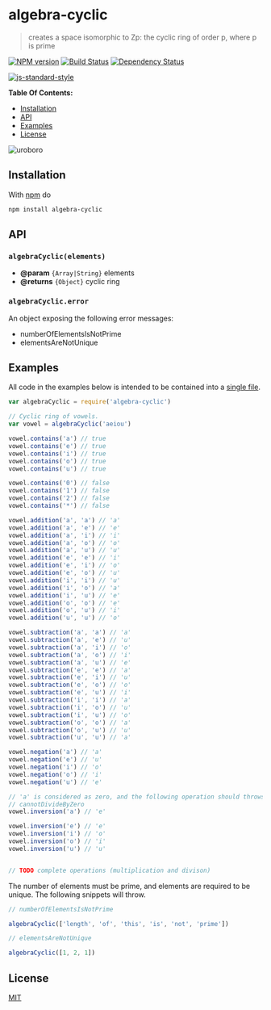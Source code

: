 # algebra-cyclic

> creates a space isomorphic to Zp: the cyclic ring of order p, where p is prime

[![NPM version](https://badge.fury.io/js/algebra-cyclic.svg)](http://badge.fury.io/js/algebra-cyclic) [![Build Status](https://travis-ci.org/fibo/algebra-cyclic.svg?branch=master)](https://travis-ci.org/fibo/algebra-cyclic?branch=master) [![Dependency Status](https://gemnasium.com/fibo/algebra-cyclic.svg)](https://gemnasium.com/fibo/algebra-cyclic)

[![js-standard-style](https://cdn.rawgit.com/feross/standard/master/badge.svg)](https://github.com/feross/standard)

**Table Of Contents:**

* [Installation](#installation)
* [API](#api)
* [Examples](#examples)
* [License](#license)

![uroboro][uroboro]

## Installation

With [npm](https://npmjs.org/) do

```bash
npm install algebra-cyclic
```

## API

### `algebraCyclic(elements)`

* **@param** `{Array|String}` elements
* **@returns** `{Object}` cyclic ring

### `algebraCyclic.error`

An object exposing the following error messages:

* numberOfElementsIsNotPrime
* elementsAreNotUnique

## Examples

All code in the examples below is intended to be contained into a [single file](https://github.com/fibo/algebra-cyclic/blob/master/test.js).

```javascript
var algebraCyclic = require('algebra-cyclic')

// Cyclic ring of vowels.
var vowel = algebraCyclic('aeiou')

vowel.contains('a') // true
vowel.contains('e') // true
vowel.contains('i') // true
vowel.contains('o') // true
vowel.contains('u') // true

vowel.contains('0') // false
vowel.contains('1') // false
vowel.contains('2') // false
vowel.contains('*') // false

vowel.addition('a', 'a') // 'a'
vowel.addition('a', 'e') // 'e'
vowel.addition('a', 'i') // 'i'
vowel.addition('a', 'o') // 'o'
vowel.addition('a', 'u') // 'u'
vowel.addition('e', 'e') // 'i'
vowel.addition('e', 'i') // 'o'
vowel.addition('e', 'o') // 'u'
vowel.addition('i', 'i') // 'u'
vowel.addition('i', 'o') // 'a'
vowel.addition('i', 'u') // 'e'
vowel.addition('o', 'o') // 'e'
vowel.addition('o', 'u') // 'i'
vowel.addition('u', 'u') // 'o'

vowel.subtraction('a', 'a') // 'a'
vowel.subtraction('a', 'e') // 'u'
vowel.subtraction('a', 'i') // 'o'
vowel.subtraction('a', 'o') // 'i'
vowel.subtraction('a', 'u') // 'e'
vowel.subtraction('e', 'e') // 'a'
vowel.subtraction('e', 'i') // 'u'
vowel.subtraction('e', 'o') // 'o'
vowel.subtraction('e', 'u') // 'i'
vowel.subtraction('i', 'i') // 'a'
vowel.subtraction('i', 'o') // 'u'
vowel.subtraction('i', 'u') // 'o'
vowel.subtraction('o', 'o') // 'a'
vowel.subtraction('o', 'u') // 'u'
vowel.subtraction('u', 'u') // 'a'

vowel.negation('a') // 'a'
vowel.negation('e') // 'u'
vowel.negation('i') // 'o'
vowel.negation('o') // 'i'
vowel.negation('u') // 'e'

// 'a' is considered as zero, and the following operation should throws
// cannotDivideByZero
vowel.inversion('a') // 'e'

vowel.inversion('e') // 'e'
vowel.inversion('i') // 'o'
vowel.inversion('o') // 'i'
vowel.inversion('u') // 'u'


// TODO complete operations (multiplication and divison)
```

The number of elements must be prime, and elements are required to be unique. The
following snippets will throw.

```javascript
// numberOfElementsIsNotPrime

algebraCyclic(['length', 'of', 'this', 'is', 'not', 'prime'])

// elementsAreNotUnique

algebraCyclic([1, 2, 1])
```

## License

[MIT](http://g14n.info/mit-license/)

[uroboro]: https://upload.wikimedia.org/wikipedia/commons/7/71/Serpiente_alquimica.jpg
